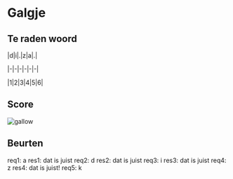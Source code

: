 # Galgje

## Te raden woord

|d|i|.|z|a|.|

|-|-|-|-|-|-|

|1|2|3|4|5|6|

## Score
![gallow](./images/1.png)

## Beurten
req1: a
res1: dat is juist
req2: d
res2: dat is juist
req3: i
res3: dat is juist
req4: z
res4: dat is juist!
req5: k